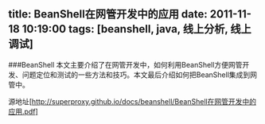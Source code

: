 title: BeanShell在网管开发中的应用
date: 2011-11-18 10:19:00
tags: [beanshell, java, 线上分析, 线上调试]
---
###BeanShell
本文主要介绍了在网管开发中，如何利用BeanShell方便网管开发、问题定位和测试的一些方法和技巧。本文最后介绍如何把BeanShell集成到网管中。

源地址[http://superproxy.github.io/docs/beanshell/BeanShell在网管开发中的应用.pdf]

<!--more-->
<div>
  <object classid="clsid:CA8A9780-280D-11CF-A24D-444553540000"
           width="950" height="610" border="0"  name="pdf">
           <param name="_Version" value="65539">
           <param name="_ExtentX" value="20108">
           <param name="_ExtentY" value="10866">
           <param name="_StockProps" value="0">
           <!-- PDF Folder -->
           <param name="SRC" value="/docs/beanshell/BeanShell在网管开发中的应用.pdf">
       </object>  
</div>

<script language="javascript">
 pdf.SetShowToolbar(false);
</script> 
